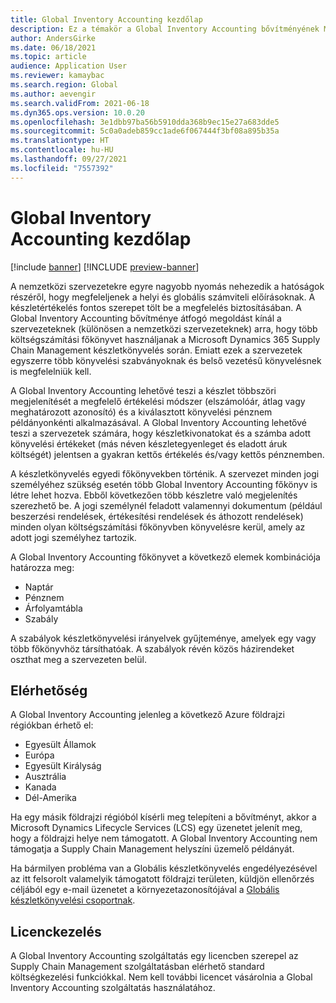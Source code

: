 ```yaml
---
title: Global Inventory Accounting kezdőlap
description: Ez a témakör a Global Inventory Accounting bővítményének Microsoft Dynamics 365 Supply Chain Management kezdőlapja.
author: AndersGirke
ms.date: 06/18/2021
ms.topic: article
audience: Application User
ms.reviewer: kamaybac
ms.search.region: Global
ms.author: aevengir
ms.search.validFrom: 2021-06-18
ms.dyn365.ops.version: 10.0.20
ms.openlocfilehash: 3e1dbb97ba56b5910dda368b9ec15e27a683dde5
ms.sourcegitcommit: 5c0a0adeb859cc1ade6f067444f3bf08a895b35a
ms.translationtype: HT
ms.contentlocale: hu-HU
ms.lasthandoff: 09/27/2021
ms.locfileid: "7557392"
---
```

# <a name="global-inventory-accounting-home-page"></a>Global Inventory Accounting kezdőlap

[!include [banner](../includes/banner.md)]
[!INCLUDE [preview-banner](../includes/preview-banner.md)]

A nemzetközi szervezetekre egyre nagyobb nyomás nehezedik a hatóságok részéről, hogy megfeleljenek a helyi és globális számviteli előírásoknak. A készletértékelés fontos szerepet tölt be a megfelelés biztosításában. A Global Inventory Accounting bővítménye átfogó megoldást kínál a szervezeteknek (különösen a nemzetközi szervezeteknek) arra, hogy több költségszámítási főkönyvet használjanak a Microsoft Dynamics 365 Supply Chain Management készletkönyvelés során. Emiatt ezek a szervezetek egyszerre több könyvelési szabványoknak és belső vezetésű könyvelésnek is megfelelniük kell.

A Global Inventory Accounting lehetővé teszi a készlet többszöri megjelenítését a megfelelő értékelési módszer (elszámolóár, átlag vagy meghatározott azonosító) és a kiválasztott könyvelési pénznem példányonkénti alkalmazásával. A Global Inventory Accounting lehetővé teszi a szervezetek számára, hogy készletkivonatokat és a számba adott könyvelési értékeket (más néven készletegyenleget és eladott áruk költségét) jelentsen a gyakran kettős értékelés és/vagy kettős pénznemben.

A készletkönyvelés egyedi főkönyvekben történik. A szervezet minden jogi személyéhez szükség esetén több Global Inventory Accounting főkönyv is létre lehet hozva. Ebből következően több készletre való megjelenítés szerezhető be. A jogi személynél feladott valamennyi dokumentum (például beszerzési rendelések, értékesítési rendelések és áthozott rendelések) minden olyan költségszámítási főkönyvben könyvelésre kerül, amely az adott jogi személyhez tartozik.

A Global Inventory Accounting főkönyvet a következő elemek kombinációja határozza meg:

- Naptár
- Pénznem
- Árfolyamtábla
- Szabály

A szabályok készletkönyvelési irányelvek gyűjteménye, amelyek egy vagy több főkönyvhöz társíthatóak. A szabályok révén közös házirendeket oszthat meg a szervezeten belül.

## <a name="availability"></a>Elérhetőség

A Global Inventory Accounting jelenleg a következő Azure földrajzi régiókban érhető el:

- Egyesült Államok
- Európa
- Egyesült Királyság
- Ausztrália
- Kanada
- Dél-Amerika

Ha egy másik földrajzi régióból kísérli meg telepíteni a bővítményt, akkor a Microsoft Dynamics Lifecycle Services (LCS) egy üzenetet jelenít meg, hogy a földrajzi helye nem támogatott. A Global Inventory Accounting nem támogatja a Supply Chain Management helyszíni üzemelő példányát.

Ha bármilyen probléma van a Globális készletkönyvelés engedélyezésével az itt felsorolt valamelyik támogatott földrajzi területen, küldjön ellenőrzés céljából egy e-mail üzenetet a környezetazonosítójával a [Globális készletkönyvelési csoportnak](mailto:GlobalInvAccount@microsoft.com).

## <a name="licensing"></a>Licenckezelés

A Global Inventory Accounting szolgáltatás egy licencben szerepel az Supply Chain Management szolgáltatásban elérhető standard költségkezelési funkciókkal. Nem kell további licencet vásárolnia a Global Inventory Accounting szolgáltatás használatához.
